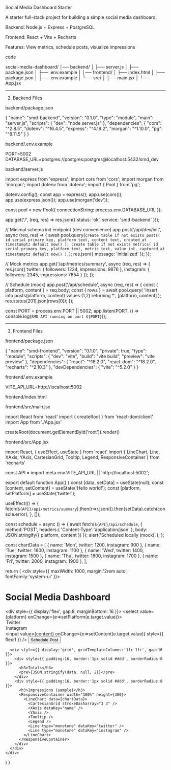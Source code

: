 Social Media Dashboard Starter

   

A starter full-stack project for building a simple social media dashboard.

Backend: Node.js + Express + PostgreSQL

Frontend: React + Vite + Recharts

Features: View metrics, schedule posts, visualize impressions

code

social-media-dashboard/
│── backend/
│   ├── server.js
│   ├── package.json
│   ├── .env.example
│
│── frontend/
│   ├── index.html
│   ├── package.json
│   ├── .env.example
│   └── src/
│       ├── main.jsx
│       └── App.jsx


---

2. Backend Files

backend/package.json

{
  "name": "smd-backend",
  "version": "0.1.0",
  "type": "module",
  "main": "server.js",
  "scripts": {
    "dev": "node server.js"
  },
  "dependencies": {
    "cors": "^2.8.5",
    "dotenv": "^16.4.5",
    "express": "^4.19.2",
    "morgan": "^1.10.0",
    "pg": "^8.11.5"
  }
}

backend/.env.example

PORT=5002
DATABASE_URL=postgres://postgres:postgres@localhost:5432/smd_dev

backend/server.js

import express from 'express';
import cors from 'cors';
import morgan from 'morgan';
import dotenv from 'dotenv';
import { Pool } from 'pg';

dotenv.config();
const app = express();
app.use(cors());
app.use(express.json());
app.use(morgan('dev'));

const pool = new Pool({ connectionString: process.env.DATABASE_URL });

app.get('/', (req, res) => res.json({ status: 'ok', service: 'smd-backend' }));

// Minimal schema init endpoint (dev convenience)
app.post('/api/dev/init', async (req, res) => {
  await pool.query(`
    create table if not exists posts(
      id serial primary key,
      platform text,
      content text,
      created_at timestamptz default now()
    );
    create table if not exists metrics(
      id serial primary key,
      platform text,
      metric text,
      value int,
      captured_at timestamptz default now()
    );
  `);
  res.json({ message: 'initialized' });
});

// Mock metrics
app.get('/api/metrics/summary', async (req, res) => {
  res.json({
    twitter: { followers: 1234, impressions: 9876 },
    instagram: { followers: 2345, impressions: 7654 }
  });
});

// Schedule (mock)
app.post('/api/schedule', async (req, res) => {
  const { platform, content } = req.body;
  const { rows } = await pool.query(
    'insert into posts(platform, content) values ($1,$2) returning *',
    [platform, content]
  );
  res.status(201).json(rows[0]);
});

const PORT = process.env.PORT || 5002;
app.listen(PORT, () => console.log(`SMD API running on port ${PORT}`));


---

3. Frontend Files

frontend/package.json

{
  "name": "smd-frontend",
  "version": "0.1.0",
  "private": true,
  "type": "module",
  "scripts": {
    "dev": "vite",
    "build": "vite build",
    "preview": "vite preview"
  },
  "dependencies": {
    "react": "^18.2.0",
    "react-dom": "^18.2.0",
    "recharts": "^2.10.3"
  },
  "devDependencies": {
    "vite": "^5.2.0"
  }
}

frontend/.env.example

VITE_API_URL=http://localhost:5002

frontend/index.html

<!doctype html>
<html>
  <head>
    <meta charset="UTF-8" />
    <meta name="viewport" content="width=device-width, initial-scale=1.0" />
    <title>Social Media Dashboard</title>
  </head>
  <body>
    <div id="root"></div>
    <script type="module" src="/src/main.jsx"></script>
  </body>
</html>

frontend/src/main.jsx

import React from 'react'
import { createRoot } from 'react-dom/client'
import App from './App.jsx'

createRoot(document.getElementById('root')).render(<App />)

frontend/src/App.jsx

import React, { useEffect, useState } from 'react'
import { LineChart, Line, XAxis, YAxis, CartesianGrid, Tooltip, Legend, ResponsiveContainer } from 'recharts'

const API = import.meta.env.VITE_API_URL || 'http://localhost:5002';

export default function App() {
  const [data, setData] = useState(null);
  const [content, setContent] = useState('Hello world!');
  const [platform, setPlatform] = useState('twitter');

  useEffect(() => {
    fetch(`${API}/api/metrics/summary`).then(r=>r.json()).then(setData).catch(console.error);
  }, []);

  const schedule = async () => {
    await fetch(`${API}/api/schedule`, {
      method:'POST',
      headers:{ 'Content-Type':'application/json' },
      body: JSON.stringify({ platform, content })
    });
    alert('Scheduled locally (mock).');
  };

  const chartData = [
    { name: 'Mon', twitter: 1200, instagram: 900 },
    { name: 'Tue', twitter: 1600, instagram: 1100 },
    { name: 'Wed', twitter: 1400, instagram: 1500 },
    { name: 'Thu', twitter: 1800, instagram: 1700 },
    { name: 'Fri', twitter: 2000, instagram: 1900 },
  ];

  return (
    <div style={{ maxWidth: 1000, margin:'2rem auto', fontFamily:'system-ui' }}>
      <h1>Social Media Dashboard</h1>
      <div style={{ display:'flex', gap:8, marginBottom: 16 }}>
        <select value={platform} onChange={e=>setPlatform(e.target.value)}>
          <option value="twitter">Twitter</option>
          <option value="instagram">Instagram</option>
        </select>
        <input value={content} onChange={e=>setContent(e.target.value)} style={{ flex:1 }} />
        <button onClick={schedule}>Schedule Post</button>
      </div>

      <div style={{ display:'grid', gridTemplateColumns:'1fr 1fr', gap:16 }}>
        <div style={{ padding:16, border:'1px solid #ddd', borderRadius:8 }}>
          <h3>Totals</h3>
          <pre>{JSON.stringify(data, null, 2)}</pre>
        </div>
        <div style={{ padding:16, border:'1px solid #ddd', borderRadius:8 }}>
          <h3>Impressions (sample)</h3>
          <ResponsiveContainer width="100%" height={300}>
            <LineChart data={chartData}>
              <CartesianGrid strokeDasharray="3 3" />
              <XAxis dataKey="name" />
              <YAxis />
              <Tooltip />
              <Legend />
              <Line type="monotone" dataKey="twitter" />
              <Line type="monotone" dataKey="instagram" />
            </LineChart>
          </ResponsiveContainer>
        </div>
      </div>
    </div>
  )
}





